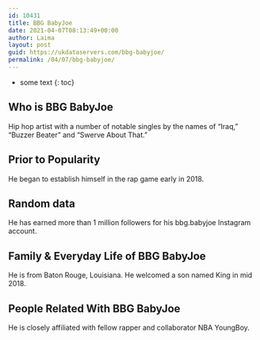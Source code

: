 ```yaml
---
id: 10431
title: BBG BabyJoe
date: 2021-04-07T08:13:49+00:00
author: Laima
layout: post
guid: https://ukdataservers.com/bbg-babyjoe/
permalink: /04/07/bbg-babyjoe/
---
```


* some text
{: toc}


## Who is BBG BabyJoe
                  
                  
                  
Hip hop artist with a number of notable singles by the names of &#8220;Iraq,&#8221; &#8220;Buzzer Beater&#8221; and &#8220;Swerve About That.&#8221; 
                  
              
            
              
            
                
                
                
## Prior to Popularity
                  
                  
                  
He began to establish himself in the rap game early in 2018. 
                  
              
            
              
            
                
                
                
## Random data
                  
                  
                  
He has earned more than 1 million followers for his bbg.babyjoe Instagram account. 
                  
              
            
              
            
                
                
                
## Family & Everyday Life of BBG BabyJoe
                  
                  
                  
He is from Baton Rouge, Louisiana. He welcomed a son named King in mid 2018.
                  
              
            
              
            
                
                
                
## People Related With BBG BabyJoe
                  
                  
                  
He is closely affiliated with fellow rapper and collaborator NBA YoungBoy. 
                  
              
            
              
            
                
              
            
              
              
            
            
              
            
          
          
          